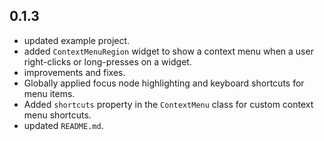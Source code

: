 ## 0.1.3

* updated example project.
* added `ContextMenuRegion` widget to show a context menu when a user right-clicks or long-presses on a widget.
* improvements and fixes.
* Globally applied focus node highlighting and keyboard shortcuts for menu items.
* Added `shortcuts` property in the `ContextMenu` class for custom context menu shortcuts.
* updated `README.md`.